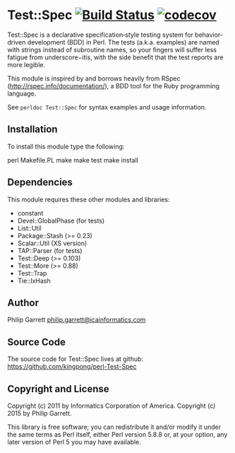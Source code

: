 Test::Spec [![Build Status](https://travis-ci.org/akzhan/perl-Test-Spec.svg?branch=master)](https://travis-ci.org/akzhan/perl-Test-Spec) [![codecov](https://codecov.io/gh/akzhan/perl-Test-Spec/branch/master/graph/badge.svg)](https://codecov.io/gh/akzhan/perl-Test-Spec)
==========

Test::Spec is a declarative specification‐style testing system for behavior‐
driven development (BDD) in Perl. The tests (a.k.a. examples) are named
with strings instead of subroutine names, so your fingers will suffer
less fatigue from underscore−itis, with the side benefit that the test
reports are more legible.

This module is inspired by and borrows heavily from RSpec
(http://rspec.info/documentation/), a BDD tool for the Ruby programming
language.

See `perldoc Test::Spec` for syntax examples and usage information.

Installation
------------
To install this module type the following:

   perl Makefile.PL
   make
   make test
   make install

Dependencies
------------
This module requires these other modules and libraries:

 * constant
 * Devel::GlobalPhase (for tests)
 * List::Util
 * Package::Stash (>= 0.23)
 * Scalar::Util (XS version)
 * TAP::Parser (for tests)
 * Test::Deep (>= 0.103)
 * Test::More (>= 0.88)
 * Test::Trap
 * Tie::IxHash

Author
------
Philip Garrett <philip.garrett@icainformatics.com>

Source Code
-----------
The source code for Test::Spec lives at github:
  https://github.com/kingpong/perl-Test-Spec

Copyright and License
---------------------
Copyright (c) 2011 by Informatics Corporation of America.
Copyright (c) 2015 by Philip Garrett.

This library is free software; you can redistribute it and/or modify
it under the same terms as Perl itself, either Perl version 5.8.8 or,
at your option, any later version of Perl 5 you may have available.
